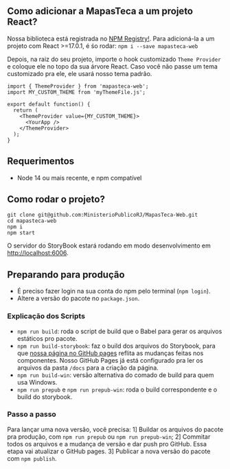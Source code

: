 ## Como adicionar a MapasTeca a um projeto  React?
Nossa biblioteca está registrada no [NPM Registry!](https://www.npmjs.com/package/mapasteca-web). Para adicioná-la a um projeto com React >=17.0.1, é śo rodar:
`npm i --save mapasteca-web`

Depois, na raiz do seu projeto, importe o hook customizado `Theme Provider` e coloque ele no topo da sua árvore React. Caso você não passe um tema customizado pra ele, ele usará nosso tema padrão.

```
import { ThemeProvider } from 'mapasteca-web';
import MY_CUSTOM_THEME from 'myThemeFile.js';

export default function() {
  return (
    <ThemeProvider value={MY_CUSTOM_THEME}>
      <YourApp />
    </ThemeProvider>
  );
}
```

## Requerimentos
- Node 14 ou mais recente, e npm compatível

## Como rodar o projeto?
```
git clone git@github.com:MinisterioPublicoRJ/MapasTeca-Web.git
cd mapasteca-web
npm i
npm start
```
O servidor do StoryBook estará rodando em modo desenvolvimento em [http://localhost:6006](http://localhost:6006).

## Preparando para produção
- É preciso fazer login na sua conta do npm pelo terminal (`npm login`).
- Altere a versão do pacote no `package.json`.

### Explicação dos Scripts
- `npm run build`: roda o script de build que o Babel para gerar os arquivos estáticos pro pacote.
- `npm run build-storybook`: faz o build dos arquivos do Storybook, para que [nossa página no GitHub pages](https://ministeriopublicorj.github.io/MapasTeca-Web/) reflita as mudanças feitas nos componentes. Nosso GitHub Pages já está configurado pra ler os arquivos da pasta `/docs` para a criação da página.
- `npm run build-win`: versão alternativa do comado de build para quem usa Windows.
- `npm run prepub` e `npm run prepub-win`: roda o build correspondente e o build do storybook.

### Passo a passo
Para lançar uma nova versão, você precisa:
1] Buildar os arquivos do pacote pra produção, com `npm run prepub` ou `npm run prepub-win`;
2] Commitar todos os arquivos e a mudança de versão e dar push pro GitHub. Essa etapa vai atualizar o GitHub pages.
3] Publicar a nova versão do pacote com `npm publish`.
